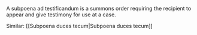 A subpoena ad testificandum is a summons order requiring the recipient to appear and give testimony for use at a case.

Similar: [[Subpoena duces tecum|Subpoena duces tecum]]
